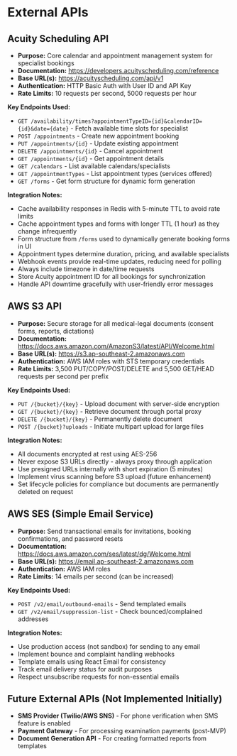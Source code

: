# External APIs

## Acuity Scheduling API
- **Purpose:** Core calendar and appointment management system for specialist bookings
- **Documentation:** https://developers.acuityscheduling.com/reference
- **Base URL(s):** https://acuityscheduling.com/api/v1
- **Authentication:** HTTP Basic Auth with User ID and API Key
- **Rate Limits:** 10 requests per second, 5000 requests per hour

**Key Endpoints Used:**
- `GET /availability/times?appointmentTypeID={id}&calendarID={id}&date={date}` - Fetch available time slots for specialist
- `POST /appointments` - Create new appointment booking
- `PUT /appointments/{id}` - Update existing appointment
- `DELETE /appointments/{id}` - Cancel appointment
- `GET /appointments/{id}` - Get appointment details
- `GET /calendars` - List available calendars/specialists
- `GET /appointmentTypes` - List appointment types (services offered)
- `GET /forms` - Get form structure for dynamic form generation

**Integration Notes:** 
- Cache availability responses in Redis with 5-minute TTL to avoid rate limits
- Cache appointment types and forms with longer TTL (1 hour) as they change infrequently
- Form structure from `/forms` used to dynamically generate booking forms in UI
- Appointment types determine duration, pricing, and available specialists
- Webhook events provide real-time updates, reducing need for polling
- Always include timezone in date/time requests
- Store Acuity appointment ID for all bookings for synchronization
- Handle API downtime gracefully with user-friendly error messages

## AWS S3 API
- **Purpose:** Secure storage for all medical-legal documents (consent forms, reports, dictations)
- **Documentation:** https://docs.aws.amazon.com/AmazonS3/latest/API/Welcome.html
- **Base URL(s):** https://s3.ap-southeast-2.amazonaws.com
- **Authentication:** AWS IAM roles with STS temporary credentials
- **Rate Limits:** 3,500 PUT/COPY/POST/DELETE and 5,500 GET/HEAD requests per second per prefix

**Key Endpoints Used:**
- `PUT /{bucket}/{key}` - Upload document with server-side encryption
- `GET /{bucket}/{key}` - Retrieve document through portal proxy
- `DELETE /{bucket}/{key}` - Permanently delete document
- `POST /{bucket}?uploads` - Initiate multipart upload for large files

**Integration Notes:**
- All documents encrypted at rest using AES-256
- Never expose S3 URLs directly - always proxy through application
- Use presigned URLs internally with short expiration (5 minutes)
- Implement virus scanning before S3 upload (future enhancement)
- Set lifecycle policies for compliance but documents are permanently deleted on request

## AWS SES (Simple Email Service)
- **Purpose:** Send transactional emails for invitations, booking confirmations, and password resets
- **Documentation:** https://docs.aws.amazon.com/ses/latest/dg/Welcome.html
- **Base URL(s):** https://email.ap-southeast-2.amazonaws.com
- **Authentication:** AWS IAM roles
- **Rate Limits:** 14 emails per second (can be increased)

**Key Endpoints Used:**
- `POST /v2/email/outbound-emails` - Send templated emails
- `GET /v2/email/suppression-list` - Check bounced/complained addresses

**Integration Notes:**
- Use production access (not sandbox) for sending to any email
- Implement bounce and complaint handling webhooks
- Template emails using React Email for consistency
- Track email delivery status for audit purposes
- Respect unsubscribe requests for non-essential emails

## Future External APIs (Not Implemented Initially)
- **SMS Provider (Twilio/AWS SNS)** - For phone verification when SMS feature is enabled
- **Payment Gateway** - For processing examination payments (post-MVP)
- **Document Generation API** - For creating formatted reports from templates
